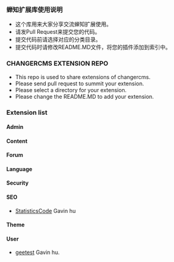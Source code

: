 ### 蝉知扩展库使用说明

* 这个库用来大家分享交流蝉知扩展使用。
* 请发Pull Request来提交您的代码。
* 提交代码前请选择对应的分类目录。
* 提交代码时请修改README.MD文件，将您的插件添加到索引中。

### CHANGERCMS EXTENSION REPO 

* This repo is used to share extensions of changercms.
* Please send pull request to summit your extension.
* Please select a directory for your extension.
* Please change the README.MD to add your extension.

### Extension list

#### Admin
#### Content
#### Forum
#### Language
#### Security
#### SEO
 
 * <a href='tree/master/seo/StaticsCode'>StatisticsCode</a> Gavin hu

#### Theme
#### User

 * <a href='tree/master/user/geetest'>geetest</a> Gavin hu.
